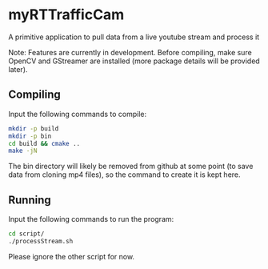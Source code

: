 # myRTTrafficCam
A primitive application to pull data from a live youtube stream and process it

Note: Features are currently in development. Before compiling, make sure OpenCV and GStreamer are installed (more package details will be provided later).

## Compiling
Input the following commands to compile:
```bash
mkdir -p build
mkdir -p bin
cd build && cmake ..
make -jN
```
The bin directory will likely be removed from github at some point (to save data from cloning mp4 files), so the command to create it is kept here.

## Running
Input the following commands to run the program:
```bash
cd script/
./processStream.sh
```
Please ignore the other script for now.
